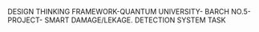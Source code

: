 DESIGN THINKING FRAMEWORK-QUANTUM UNIVERSITY- BARCH NO.5-PROJECT- SMART DAMAGE/LEKAGE. DETECTION SYSTEM TASK 
